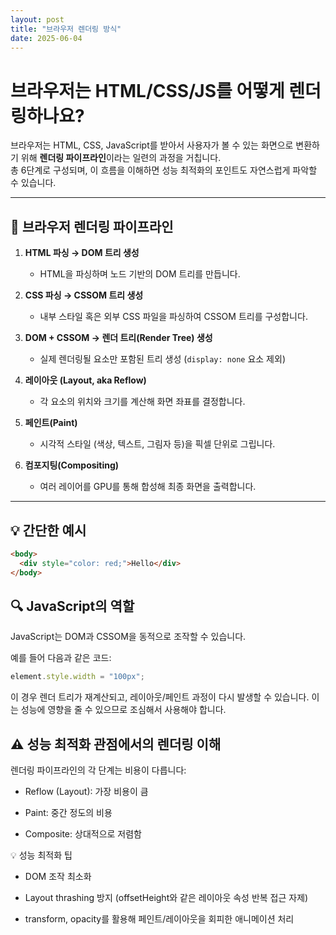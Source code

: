 ```yaml
---
layout: post
title: "브라우저 렌더링 방식"
date: 2025-06-04
---
```


# 브라우저는 HTML/CSS/JS를 어떻게 렌더링하나요?

브라우저는 HTML, CSS, JavaScript를 받아서 사용자가 볼 수 있는 화면으로 변환하기 위해 **렌더링 파이프라인**이라는 일련의 과정을 거칩니다.  
총 6단계로 구성되며, 이 흐름을 이해하면 성능 최적화의 포인트도 자연스럽게 파악할 수 있습니다.

---

## 🧩 브라우저 렌더링 파이프라인

1. **HTML 파싱 → DOM 트리 생성**

   - HTML을 파싱하며 노드 기반의 DOM 트리를 만듭니다.

2. **CSS 파싱 → CSSOM 트리 생성**

   - 내부 스타일 혹은 외부 CSS 파일을 파싱하여 CSSOM 트리를 구성합니다.

3. **DOM + CSSOM → 렌더 트리(Render Tree) 생성**

   - 실제 렌더링될 요소만 포함된 트리 생성 (`display: none` 요소 제외)

4. **레이아웃 (Layout, aka Reflow)**

   - 각 요소의 위치와 크기를 계산해 화면 좌표를 결정합니다.

5. **페인트(Paint)**

   - 시각적 스타일 (색상, 텍스트, 그림자 등)을 픽셀 단위로 그립니다.

6. **컴포지팅(Compositing)**
   - 여러 레이어를 GPU를 통해 합성해 최종 화면을 출력합니다.

---

## 💡 간단한 예시

```html
<body>
  <div style="color: red;">Hello</div>
</body>
```

## 🔍 JavaScript의 역할

JavaScript는 DOM과 CSSOM을 동적으로 조작할 수 있습니다.

예를 들어 다음과 같은 코드:

```javascript
element.style.width = "100px";
```

이 경우 렌더 트리가 재계산되고, 레이아웃/페인트 과정이 다시 발생할 수 있습니다.
이는 성능에 영향을 줄 수 있으므로 조심해서 사용해야 합니다.

## ⚠️ 성능 최적화 관점에서의 렌더링 이해

렌더링 파이프라인의 각 단계는 비용이 다릅니다:

- Reflow (Layout): 가장 비용이 큼

- Paint: 중간 정도의 비용

- Composite: 상대적으로 저렴함

💡 성능 최적화 팁

- DOM 조작 최소화

- Layout thrashing 방지 (offsetHeight와 같은 레이아웃 속성 반복 접근 자제)

- transform, opacity를 활용해 페인트/레이아웃을 회피한 애니메이션 처리
